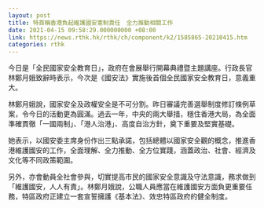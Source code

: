 ```yaml
---
layout: post
title: 特首稱香港負起維護國安憲制責任　全力推動相關工作
date: 2021-04-15 09:58:29.000000000 +08:00
link: https://news.rthk.hk/rthk/ch/component/k2/1585865-20210415.htm
categories: rthk
---
```


今日是「全民國家安全教育日」，政府在會展舉行開幕典禮暨主題講座。行政長官林鄭月娥致辭時表示，今次是《國安法》實施後首個全民國家安全教育日，意義重大。 

林鄭月娥說，國家安全及政權安全是不可分割。昨日審議完善選舉制度修訂條例草案，令今日的活動更為圓滿。過去一年，中央的兩大舉措，穩住香港大局，為全面準確貫徹「一國兩制」、「港人治港」、高度自治方針，奠下重要及堅實基礎。 

她表示，以國安委主席身份作出三點承諾，包括總體以國家安全觀的概念，推進香港維護國安的工作，全面理解、全力推動、全方位實踐，涵蓋政治、社會、經濟及文化等不同政策範圍。 

另外，亦會動員全社會參與，切實提高市民的國家安全意識及守法意識，務求做到「維護國安，人人有責」。林鄭月娥說，公職人員應當在維護國安方面負更重要任務，特區政府正建立一套宣誓擁護《基本法》、效忠特區政府的健全制度。
